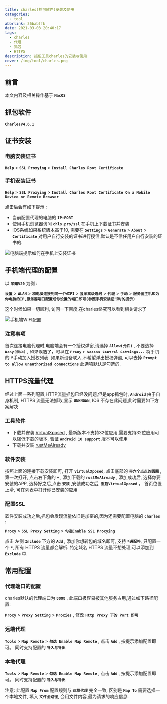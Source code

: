```yaml
---
title: charles(抓包软件)安装及使用
categories:
  - tool
abbrlink: 36babffb
date: 2021-03-03 20:40:17
tags:
  - charles
  - 代理
  - 抓包
  - HTTPS
description: 抓包工具charles的安装与使用
cover: /img/tool/charles.png
---
```


## 前言

本文内容及相关操作基于  **`MacOS`**

## 抓包软件

 **`CharlesV4.6.1`**

## 证书安装

### 电脑安装证书

**`Help`** >  **`SSL Proxying`** >  **`Install Charles Root Certificate`**

### 手机安装证书

**`Help`** >  **`SSL Proxying`** >  **`Install Charles Root Certificate On a Mobile Device or Remote Browser`**

点击后会有如下提示 :

- 当前配置代理的电脑的 **`IP:PORT`**
- 使用手机浏览器访问  **`chls.pro/ssl`** 在手机上下载证书并安装
- IOS系统如果系统版本高于10, 需要在  **`Settings`** >  **`Generate`** >  **`About`** >  **`Certificate`**  对用户自行安装的证书进行授信,默认是不信任用户自行安装的证书的.

![电脑端提示如何在手机上安装证书](/img/tool/charles-install-certificate-on-mobile.png)

## 手机端代理的配置

以  **`荣耀V20`** 为例 :

 **`设置`** >  **`WLAN`** >  **`和电脑连接到同一个WIFI`** >  **`显示高级选线`** >  **`代理`** >  **`手动`** >  **`服务器主机即为你电脑的IP,服务器端口配置成你设置的端口即可(参照手机安装证书时的提示)`**

这个时候如果一切顺利, 访问一下百度,在charles终究可以看到相关请求了

![手机端WIFI配置](/img/tool/charles-mobil-wlan-config.jpeg)

### 注意事项

首次连接电脑代理时,电脑端会有一个授权弹窗,请选择  **`Allow(允许)`** , 不要选择  **`Deny(禁止)`** , 如果误选了，可以在  **`Proxy`** >  **`Access Control Settings...`** 将手机的IP手动加入授权列表. 如果新设备联入,不希望弹出授权弹窗, 可以去掉  **`Prompt to allow unauthorized connections`** 此选项默认是勾选的.

## HTTPS流量代理

经过上面一系列配置,HTTP流量抓包已经没问题,但是app抓包时,  **`Android`** 由于自身机制, HTTPS 流量无法抓取,显示  **`UNKNOWN`**, IOS 不存在此问题,此时需要如下方案解决

### 工具软件

- 下载并安装 [VirtualXposed](https://github.com/android-hacker/VirtualXposed/releases) , 最新版本不支持32位应用,需要支持32位应用可以降低下载的版本, 验证  **`Android 10 support`** 版本可以使用
- 下载并安装 [rustMeAlready](https://github.com/ViRb3/TrustMeAlready/releases)

### 软件安装

按照上面的连接下载安装即可, 打开  **`VirtualXposed`**, 点击底部的  **`带六个点点的圆圈`** , 第一次打开, 点击右下角的  **`+`** , 添加下载的  **`rustMeAlready`** , 添加成功后, 选择你要安装的APP, 选择好之后,点击 **`安装`** ,安装成功之后,  **`重启VirtualXposed`** ， 首页位置上滑, 可在列表中打开你已安装的应用

### 配置SSL

软件安装成功之后,抓包会发现流量依旧是加密的,因为还需要配置电脑的  **`charles`** :

 **`Proxy`** >  **`SSL Proxy Setting`** >  **`勾选Enable SSL Proxying`**

 点击  左侧 **`Include`** 下方的  **`Add`** , 添加你想转包的域名即可, 支持  **`*通配符`**, 只配置一个  **`*`**, 所有 HTTPS 流量都会解析. 特定域名 HTTPS 流量不想处理,可以添加到 **`Exclude`** 中.

## 常用配置

### 代理端口的配置

charles默认的代理端口为  **`8888`** , 此端口极容易被其他服务占用,通过如下路径配置:

 **`Proxy`** >  **`Proxy Setting`** >  **`Proxies`** , 修改  **`Http Proxy 下的 Port 即可`**

### 远端代理

 **`Tools`** >  **`Map Remote`** >  **`勾选 Enable Map Remote`** , 点击  **`Add`** , 按提示添加配置即可。 同时支持配置的 **`导入与导出`**

### 本地代理

**`Tools`** >  **`Map Remote`** >  **`勾选 Enable Map Remote`** , 点击  **`Add`** , 按提示添加配置即可。 同时支持配置的 **`导入与导出`**

注意: 此配置  **`Map From`** 配置规则与  **`远端代理`** 完全一致, 区别是  **`Map To`** 需要选择一个本地文件, 填入  **`文件全路径`**, 会用文件内容,最为请求的响应信息.
